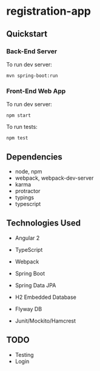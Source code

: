 # registration-app

## Quickstart

### Back-End Server

To run dev server:

```
mvn spring-boot:run
```

### Front-End Web App

To run dev server:

```
npm start
```

To run tests:

```
npm test
```

## Dependencies
* node, npm
* webpack, webpack-dev-server
* karma
* protractor
* typings
* typescript

## Technologies Used
* Angular 2
* TypeScript
* Webpack

* Spring Boot
* Spring Data JPA
* H2 Embedded Database
* Flyway DB
* Junit/Mockito/Hamcrest

## TODO
* Testing
* Login